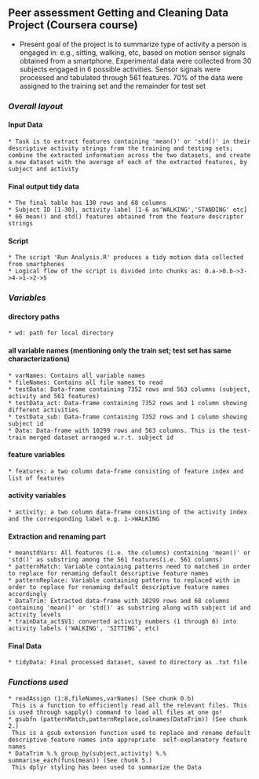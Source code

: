 ## Peer assessment Getting and Cleaning Data Project (Coursera course)
   * Present goal of the project is to summarize type of activity a person is engaged in: e.g., sitting, walking, etc, based on motion sensor signals obtained from a smartphone. Experimental data were collected from 30 subjects engaged in 6 possible activities. Sensor signals were processed and tabulated through 561 features. 70% of the data were assigned to the training set and the remainder for test set

### _Overall layout_
 
#### Input Data 
    * Task is to extract features containing 'mean()' or 'std()' in their descriptive activity strings from the training and testing sets; combine the extracted information across the two datasets, and create a new dataset with the average of each of the extracted features, by subject and activity

#### Final output tidy data
    * The final table has 130 rows and 68 columns
    * Subject ID [1-30], activity label [1-6 as'WALKING','STANDING' etc]
    * 66 mean() and std() features obtained from the feature descriptor strings

#### Script
    * The script 'Run Analysis.R' produces a tidy motion data collected from smartphones
    * Logical flow of the script is divided into chunks as: 0.a->0.b->3->4->1->2->5

### _Variables_

#### directory paths
    * wd: path for local directory

#### all variable names (mentioning only the train set; test set has same characterizations)
    * varNames: Contains all variable names
    * fileNames: Contains all file names to read
    * testData: Data-frame containing 7352 rows and 563 columns (subject, activity and 561 features)
    * testData_act: Data-frame containing 7352 rows and 1 column showing different activities
    * testData_sub: Data-frame containing 7352 rows and 1 column showing subject id
    * Data: Data-frame with 10299 rows and 563 columns. This is the test-train merged dataset arranged w.r.t. subject id
 
#### feature variables
    * features: a two column data-frame consisting of feature index and list of features

#### activity variables
    * activity: a two column data-frame consisting of the activity index and the corresponding label e.g. 1->WALKING

#### Extraction and renaming part
    * meanstdVars: All features (i.e. the columns) containing 'mean()' or 'std()' as substring among the 561 features(i.e. 561 columns)
    * patternMatch: Variable containing patterns need to matched in order to replace for renaming default descriptive feature names
    * patternReplace: Variable containing patterns to replaced with in order to replace for renaming default descriptive feature names accordingly
    * DataTrim: Extracted data-frame with 10299 rows and 68 columns containing 'mean()' or 'std()' as substring along with subject id and activity levels
    * trainData_act$V1: converted activity numbers (1 through 6) into activity labels ('WALKING', 'SITTING', etc)

#### Final Data
    * tidyData: Final processed dataset, saved to directory as .txt file


### _Functions used_
    * readAssign (1:8,fileNames,varNames) (See chunk 0.b)
     This is a function to efficiently read all the relevant files. This is used through sapply() command to load all files at one go!
    * gsubfn (patternMatch,patternReplace,colnames(DataTrim)) (See chunk 2.)
     This is a gsub extension function used to replace and rename default descriptive feature names into appropriate  self-explanatory feature names
    * DataTrim %.% group_by(subject,activity) %.% summarise_each(funs(mean)) (See chunk 5.)
     This dplyr styling has been used to summarize the Data

